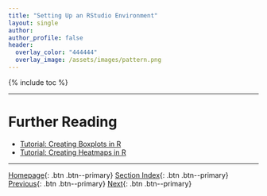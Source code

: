 ```yaml
---
title: "Setting Up an RStudio Environment"
layout: single
author:
author_profile: false
header:
  overlay_color: "444444"
  overlay_image: /assets/images/pattern.png
---
```


{% include toc %}









___
# Further Reading
* [Tutorial: Creating Boxplots in R](02C-2-rstudio-tutorial-box-plot)
* [Tutorial: Creating Heatmaps in R](02C-3-rstudio-tutorial-heatmap-plot)


___

[Homepage](../index.md){: .btn  .btn--primary}
[Section Index](00-DataVisualization-LandingPage){: .btn  .btn--primary}
[Previous](02C-0-graphing-with-rstudio){: .btn  .btn--primary}
[Next](02C-2-rstudio-tutorial-box-plot){: .btn  .btn--primary}
